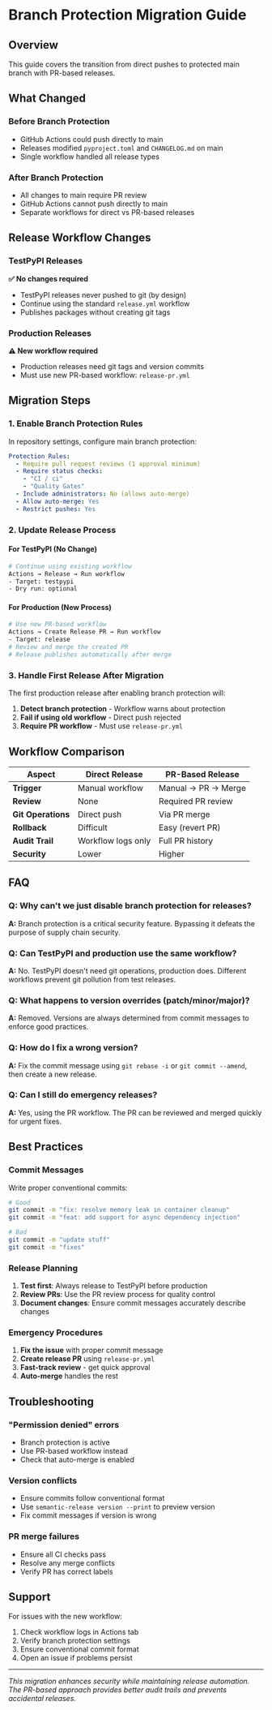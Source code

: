 # Branch Protection Migration Guide

## Overview

This guide covers the transition from direct pushes to protected main branch with PR-based releases.

## What Changed

### Before Branch Protection
- GitHub Actions could push directly to main
- Releases modified `pyproject.toml` and `CHANGELOG.md` on main
- Single workflow handled all release types

### After Branch Protection
- All changes to main require PR review
- GitHub Actions cannot push directly to main
- Separate workflows for direct vs PR-based releases

## Release Workflow Changes

### TestPyPI Releases
**✅ No changes required**
- TestPyPI releases never pushed to git (by design)
- Continue using the standard `release.yml` workflow
- Publishes packages without creating git tags

### Production Releases
**⚠️ New workflow required**
- Production releases need git tags and version commits
- Must use new PR-based workflow: `release-pr.yml`

## Migration Steps

### 1. Enable Branch Protection Rules

In repository settings, configure main branch protection:

```yaml
Protection Rules:
  - Require pull request reviews (1 approval minimum)
  - Require status checks:
    - "CI / ci"
    - "Quality Gates"
  - Include administrators: No (allows auto-merge)
  - Allow auto-merge: Yes
  - Restrict pushes: Yes
```

### 2. Update Release Process

#### For TestPyPI (No Change)
```bash
# Continue using existing workflow
Actions → Release → Run workflow
- Target: testpypi
- Dry run: optional
```

#### For Production (New Process)
```bash
# Use new PR-based workflow
Actions → Create Release PR → Run workflow
- Target: release
# Review and merge the created PR
# Release publishes automatically after merge
```

### 3. Handle First Release After Migration

The first production release after enabling branch protection will:

1. **Detect branch protection** - Workflow warns about protection
2. **Fail if using old workflow** - Direct push rejected
3. **Require PR workflow** - Must use `release-pr.yml`

## Workflow Comparison

| Aspect | Direct Release | PR-Based Release |
|--------|----------------|------------------|
| **Trigger** | Manual workflow | Manual → PR → Merge |
| **Review** | None | Required PR review |
| **Git Operations** | Direct push | Via PR merge |
| **Rollback** | Difficult | Easy (revert PR) |
| **Audit Trail** | Workflow logs only | Full PR history |
| **Security** | Lower | Higher |

## FAQ

### Q: Why can't we just disable branch protection for releases?
**A:** Branch protection is a critical security feature. Bypassing it defeats the purpose of supply chain security.

### Q: Can TestPyPI and production use the same workflow?
**A:** No. TestPyPI doesn't need git operations, production does. Different workflows prevent git pollution from test releases.

### Q: What happens to version overrides (patch/minor/major)?
**A:** Removed. Versions are always determined from commit messages to enforce good practices.

### Q: How do I fix a wrong version?
**A:** Fix the commit message using `git rebase -i` or `git commit --amend`, then create a new release.

### Q: Can I still do emergency releases?
**A:** Yes, using the PR workflow. The PR can be reviewed and merged quickly for urgent fixes.

## Best Practices

### Commit Messages
Write proper conventional commits:
```bash
# Good
git commit -m "fix: resolve memory leak in container cleanup"
git commit -m "feat: add support for async dependency injection"

# Bad
git commit -m "update stuff"
git commit -m "fixes"
```

### Release Planning
1. **Test first**: Always release to TestPyPI before production
2. **Review PRs**: Use the PR review process for quality control
3. **Document changes**: Ensure commit messages accurately describe changes

### Emergency Procedures
1. **Fix the issue** with proper commit message
2. **Create release PR** using `release-pr.yml`
3. **Fast-track review** - get quick approval
4. **Auto-merge** handles the rest

## Troubleshooting

### "Permission denied" errors
- Branch protection is active
- Use PR-based workflow instead
- Check that auto-merge is enabled

### Version conflicts
- Ensure commits follow conventional format
- Use `semantic-release version --print` to preview version
- Fix commit messages if version is wrong

### PR merge failures
- Ensure all CI checks pass
- Resolve any merge conflicts
- Verify PR has correct labels

## Support

For issues with the new workflow:
1. Check workflow logs in Actions tab
2. Verify branch protection settings
3. Ensure conventional commit format
4. Open an issue if problems persist

---

*This migration enhances security while maintaining release automation. The PR-based approach provides better audit trails and prevents accidental releases.*